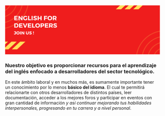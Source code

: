![Cover image](assets/img/cover-english.png)

### Nuestro objetivo es proporcionar recursos para el aprendizaje del inglés enfocado a desarrolladores del sector tecnológico.

En este ámbito laboral y en muchos más, es sumamente importante tener un conocimiento por lo menos **básico del idioma**.  El cual te permitirá relacionarte con otros desarrolladores de distintos países, leer documentación,  acceder  a los mejores foros y participar en eventos con gran cantidad de información _y así continuar mejorando tus habilidades interpersonales, progresando en tu carrera y a nivel personal_.